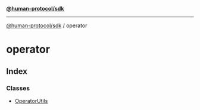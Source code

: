 [**@human-protocol/sdk**](../README.md)

***

[@human-protocol/sdk](../modules.md) / operator

# operator

## Index

### Classes

- [OperatorUtils](classes/OperatorUtils.md)
